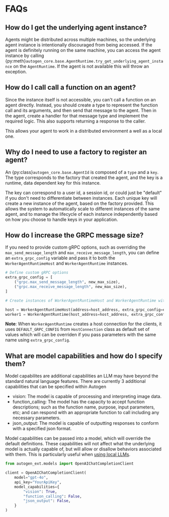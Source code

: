 # FAQs

## How do I get the underlying agent instance?

Agents might be distributed across multiple machines, so the underlying agent instance is intentionally discouraged from being accessed. If the agent is definitely running on the same machine, you can access the agent instance by calling {py:meth}`autogen_core.base.AgentRuntime.try_get_underlying_agent_instance` on the `AgentRuntime`. If the agent is not available this will throw an exception.

## How do I call call a function on an agent?

Since the instance itself is not accessible, you can't call a function on an agent directly. Instead, you should create a type to represent the function call and its arguments, and then send that message to the agent. Then in the agent, create a handler for that message type and implement the required logic. This also supports returning a response to the caller.

This allows your agent to work in a distributed environment a well as a local one.

## Why do I need to use a factory to register an agent?

An {py:class}`autogen_core.base.AgentId` is composed of a `type` and a `key`. The type corresponds to the factory that created the agent, and the key is a runtime, data dependent key for this instance.

The key can correspond to a user id, a session id, or could just be "default" if you don't need to differentiate between instances. Each unique key will create a new instance of the agent, based on the factory provided. This allows the system to automatically scale to different instances of the same agent, and to manage the lifecycle of each instance independently based on how you choose to handle keys in your application.

## How do I increase the GRPC message size?

If you need to provide custom gRPC options, such as overriding the `max_send_message_length` and `max_receive_message_length`, you can define an `extra_grpc_config` variable and pass it to both the `WorkerAgentRuntimeHost` and `WorkerAgentRuntime` instances.

```python
# Define custom gRPC options
extra_grpc_config = [
    ("grpc.max_send_message_length", new_max_size),
    ("grpc.max_receive_message_length", new_max_size),
]

# Create instances of WorkerAgentRuntimeHost and WorkerAgentRuntime with the custom gRPC options

host = WorkerAgentRuntimeHost(address=host_address, extra_grpc_config=extra_grpc_config)
worker1 = WorkerAgentRuntime(host_address=host_address, extra_grpc_config=extra_grpc_config)
```

**Note**: When `WorkerAgentRuntime` creates a host connection for the clients, it uses `DEFAULT_GRPC_CONFIG` from `HostConnection` class as default set of values which will can be overriden if you pass parameters with the same name using `extra_grpc_config`.

## What are model capabilities and how do I specify them?

Model capabilites are additional capabilities an LLM may have beyond the standard natural language features. There are currently 3 additional capabilities that can be specified within Autogen

- vision: The model is capable of processing and interpreting image data.
- function_calling: The model has the capacity to accept function descriptions; such as the function name, purpose, input parameters, etc; and can respond with an appropriate function to call including any necessary parameters.
- json_output: The model is capable of outputting responses to conform with a specified json format.

Model capabilities can be passed into a model, which will override the default definitions. These capabilities will not affect what the underlying model is actually capable of, but will allow or disallow behaviors associated with them. This is particularly useful when [using local LLMs](cookbook/local-llms-ollama-litellm.ipynb).

```python
from autogen_ext.models import OpenAIChatCompletionClient

client = OpenAIChatCompletionClient(
    model="gpt-4o",
    api_key="YourApiKey",
    model_capabilities={
        "vision": True,
        "function_calling": False,
        "json_output": False,
    }
)
```